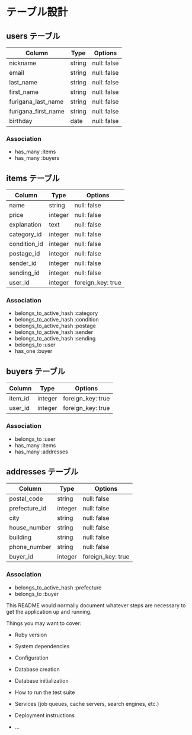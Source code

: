 # テーブル設計

## users テーブル

| Column              | Type   | Options     |
| ------------------- | ------ | ----------- |
| nickname            | string | null: false |
| email               | string | null: false |
| last_name           | string | null: false |
| first_name          | string | null: false |
| furigana_last_name  | string | null: false |
| furigana_first_name | string | null: false |
| birthday            | date   | null: false |

### Association

- has_many :items
- has_many :buyers

## items テーブル

| Column       | Type    | Options           |
| ------------ | ------- | ----------------- |
| name         | string  | null: false       |
| price        | integer | null: false       |
| explanation  | text    | null: false       |
| category_id  | integer | null: false       |
| condition_id | integer | null: false       |
| postage_id   | integer | null: false       |
| sender_id    | integer | null: false       |
| sending_id   | integer | null: false       |
| user_id      | integer | foreign_key: true |

### Association
- belongs_to_active_hash :category
- belongs_to_active_hash :condition
- belongs_to_active_hash :postage
- belongs_to_active_hash :sender
- belongs_to_active_hash :sending
- belongs_to :user
- has_one :buyer

## buyers テーブル

| Column  | Type    | Options           |
| ------- | ------- | ----------------- |
| item_id | integer | foreign_key: true |
| user_id | integer | foreign_key: true |

### Association

- belongs_to :user
- has_many :items
- has_many :addresses

## addresses テーブル

| Column        | Type    | Options           |
| ------------- | ------- | ----------------- |
| postal_code   | string  | null: false       |
| prefecture_id | integer | null: false       |
| city          | string  | null: false       |
| house_number  | string  | null: false       |
| building      | string  | null: false       |
| phone_number  | string  | null: false       |
| buyer_id      | integer | foreign_key: true |

### Association

- belongs_to_active_hash :prefecture
- belongs_to :buyer

This README would normally document whatever steps are necessary to get the
application up and running.

Things you may want to cover:

* Ruby version

* System dependencies

* Configuration

* Database creation

* Database initialization

* How to run the test suite

* Services (job queues, cache servers, search engines, etc.)

* Deployment instructions

* ...
